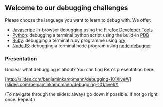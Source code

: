 ## Welcome to our debugging challenges

Please choose the language you want to learn to debug with. We offer:

  - [Javascript](./Javascript/README.md): in-browser debugging using the [Firefox Developer Tools](https://developer.mozilla.org/en-US/docs/Tools/Debugger)
  - [Python](./Python/README.md): debugging a terminal python script using the build-in [PDB](https://docs.python.org/2/library/pdb.html)
  - [Ruby](./Ruby/README.md): debugging a terminal ruby programme using [pry](http://pryrepl.org/)
  - [NodeJS](./NodeJS/README.md): debugging a terminal node program using [node debugger](https://nodejs.org/api/debugger.html)

### Presentation

Unclear what debugging is about? You can find Ben's presentation here:

   [http://slides.com/benjaminkampmann/debugging-101/live#/](slides.com/benjaminkampmann/debugging-101/live#/)

(To navigate through the slides: always go down if possible. If not go right once. Repeat.)
